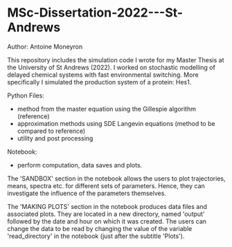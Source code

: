 # MSc-Dissertation-2022---St-Andrews

Author: Antoine Moneyron

This repository includes the simulation code I wrote for my Master Thesis at the University of St Andrews (2022).
I worked on stochastic modelling of delayed chemical systems with fast environmental switching.
More specifically I simulated the production system of a protein: Hes1.

Python Files:
- method from the master equation using the Gillespie algorithm (reference)
- approximation methods using SDE Langevin equations (method to be compared to reference)
- utility and post processing

Notebook:
- perform computation, data saves and plots.

The 'SANDBOX' section in the notebook allows the users to plot trajectories, means, spectra etc. for different sets of parameters.
Hence, they can investigate the influence of the parameters themselves.

The 'MAKING PLOTS' section in the notebook produces data files and associated plots. They are located in a new directory, named 'output' followed by the date and hour on which it was created. The users can change the data to be read by changing the value of the variable 'read_directory' in the notebook (just after the subtitle 'Plots').
